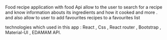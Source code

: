 Food recipe application with food Api allow to the user to search for a recipe and know information abouts its ingredients and how it cooked and more . and also allow to user to add favourites recipes to a favourites list

technologies which used in this app : React , Css , React router , Bootstrap , Material-UI , EDAMAM API.